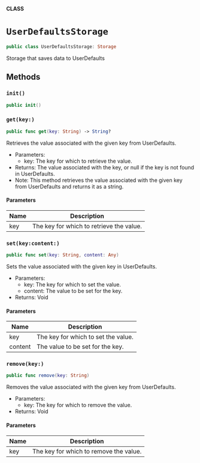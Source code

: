 **CLASS**

# `UserDefaultsStorage`

```swift
public class UserDefaultsStorage: Storage
```

Storage that saves data to UserDefaults

## Methods
### `init()`

```swift
public init()
```

### `get(key:)`

```swift
public func get(key: String) -> String?
```

Retrieves the value associated with the given key from UserDefaults.
- Parameters:
  - key: The key for which to retrieve the value.
- Returns: The value associated with the key, or null if the key is not found in UserDefaults.
- Note: This method retrieves the value associated with the given key from UserDefaults and returns it as a string.

#### Parameters

| Name | Description |
| ---- | ----------- |
| key | The key for which to retrieve the value. |

### `set(key:content:)`

```swift
public func set(key: String, content: Any)
```

Sets the value associated with the given key in UserDefaults.
- Parameters:
  - key: The key for which to set the value.
  - content: The value to be set for the key.
- Returns: Void

#### Parameters

| Name | Description |
| ---- | ----------- |
| key | The key for which to set the value. |
| content | The value to be set for the key. |

### `remove(key:)`

```swift
public func remove(key: String)
```

Removes the value associated with the given key from UserDefaults.
- Parameters:
  - key: The key for which to remove the value.
- Returns: Void

#### Parameters

| Name | Description |
| ---- | ----------- |
| key | The key for which to remove the value. |